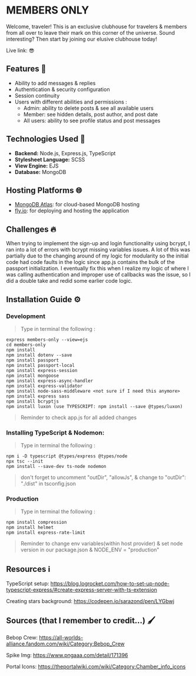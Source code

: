 # MEMBERS ONLY
Welcome, traveler! This is an exclusive clubhouse for travelers & members from all over to leave their mark on this corner of the universe. Sound interesting? Then start by joining our elusive clubhouse today! 

Live link:  😎

## Features 🎯
- Ability to add messages & replies 
- Authentication & security configuration
- Session continuity
- Users with different abilities and permissions : 
   - Admin: ability to delete posts & see all available users
   - Member: see hidden details, post author, and post date 
   - All users: ability to see profile status and post messages

## Technologies Used 🚀
- **Backend:** Node.js, Express.js, TypeScript
- **Stylesheet Language:** SCSS
- **View Engine:** EJS
- **Database:** MongoDB

## Hosting Platforms 🌐
- [MongoDB Atlas](https://www.mongodb.com/cloud/atlas): for cloud-based MongoDB hosting
- [fly.io](https://fly.io): for deploying and hosting the application

## Challenges 🔥
When trying to implement the sign-up and login functionality using bcrypt, I ran into a lot of errors with bcrypt missing variables issues. A lot of this was partially due to the changing around of my logic for modularity so the initial code had code faults in the logic since app.js contains the bulk of the passport initialization. I eventually fix this when I realize my logic of where I was calling authentication and improper use of callbacks was the issue, so I did a double take and redid some earlier code logic.

## Installation Guide ⚙️
### Development
> Type in terminal the following : 
``` 
express members-only --view=ejs
cd members-only
npm install 
npm install dotenv --save
npm install passport
npm install passport-local
npm install express-session
npm install mongoose
npm install express-async-handler
npm install express-validator
npm install node-sass-middleware <not sure if I need this anymore>
npm install express sass
npm install bcryptjs
npm install luxon (use TYPESCRIPT: npm install --save @types/luxon)
```

> Reminder to check app.js for all added changes 

### Installing TypeScript & Nodemon:
> Type in terminal the following : 
```
npm i -D typescript @types/express @types/node
npx tsc --init
npm install --save-dev ts-node nodemon
```

> don't forget to uncomment "outDir", "allowJs", & change to "outDir": "./dist" in tsconfig.json

### Production
> Type in terminal the following : 
```
npm install compression
npm install helmet
npm install express-rate-limit
```
> Reminder to change env variables(within host provider) & set node version in our package.json & NODE_ENV = "production"


## Resources ℹ️
TypeScript setup: https://blog.logrocket.com/how-to-set-up-node-typescript-express/#create-express-server-with-ts-extension

Creating stars background: https://codepen.io/sarazond/pen/LYGbwj

## Sources (that I remember to credit...) 🖌️
Bebop Crew: https://all-worlds-alliance.fandom.com/wiki/Category:Bebop_Crew

Spike Img: https://www.pngaaa.com/detail/171396

Portal Icons: https://theportalwiki.com/wiki/Category:Chamber_info_icons

